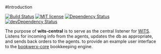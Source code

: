 #Introduction

[![Build Status](https://travis-ci.org/bostontrader/wits-central.svg?branch=master)](https://travis-ci.org/bostontrader/wits-central)
[![MIT license](http://img.shields.io/badge/license-MIT-brightgreen.svg)](http://opensource.org/licenses/MIT)
[![Dependency Status](https://david-dm.org/bostontrader/wits-central.svg)](https://david-dm.org/bostontrader/wits-central)
[![devDependency Status](https://david-dm.org/bostontrader/wits-central/dev-status.svg)](https://david-dm.org/bostontrader/wits-central#info=devDependencies)

The purpose of **wits-central** is to serve as the central listener for [WITS](https://github.com/bostontrader/wits). Listens for incoming info from the agents,
 updates the db as appropriate, and sends back orders to the agents.
to provide an example user interface to the [bookwerx-core](https://github.com/bostontrader/bookwerx-core)
bookkeeping engine.
